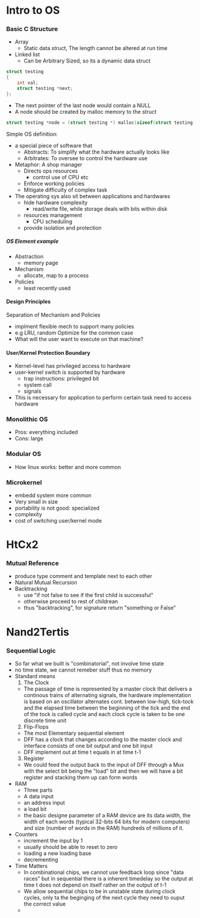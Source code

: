 # Intro to OS 
### Basic C Structure
- Array
  - Static data struct, The length cannot be altered at run time
- Linked list
  - Can be Arbitrary Sized, so its a dynamic data struct
```c
struct testing
{
	int val;
	struct testing *next;
};
```
- The next pointer of the last node would contain a NULL
- A node should be created by malloc memory to the struct
```c
struct testing *node = (struct testing *) malloc(sizeof(struct testing));
```
Simple OS definition:
- a special piece of software that
  - Abstracts: To simplify what the hardware actually looks like
  - Arbitrates: To oversee to control the hardware use
- Metaphor: A shop manager
   - Directs ops resources
     - control use of CPU etc
   - Enforce working policies
   - Mitigate difficulty of complex task
- The operating sys also sit between applications and hardwares
  - hide hardware complexity
    - read/write file, while storage deals with bits within disk
  - resources management
	  - CPU scheduling
  - provide isolation and protection
##### OS Element example
- Abstraction
  - memory page
- Mechanism
  - allocate, map to a process
- Policies
  - least recently used
#### Design Principles
Separation of Mechanism and Policies
- implment flexible mech to support many policies
- e.g LRU, random
Optimize for the common case
- What will the user want to execute on that machine?
#### User/Kernel Protection Boundary
- Kernel-level has privileged access to hardware
- user-kernel switch is supported by hardware
  - trap instructions: privileged bit
  - system call
  - signals
- This is necessary for application to perform certain task need to access hardware
### Monolithic OS
- Pros: everything included
- Cons: large
### Modular OS
- How linux works: better and more common
### Microkernel
- embedd system more common
- Very small in size
- portability is not good: specialized
- complexity
- cost of switching user/kernel mode

# HtCx2
### Mutual Reference
- produce type comment and template next to each other 
- Natural Mutual Recursion
- Backtracking
  - use "if not false to see if the first child is successful"
  - otherwise proceed to rest of childrean
  - thus "backtracking", for signature return "something or False"

# Nand2Tertis
### Sequential Logic
- So far what we built is "combinatorial", not involve time state
- no time state, we cannot remeber stuff thus no memory
- Standard means
  1. The Clock
  - The passage of time is represented by a master clock that delivers a continous trains of alternating signals, the hardware implementation is based on an oscillator alternates cont. between low-high, tick-tock and the elapsed time between the beginning of the tick and the end of the tock is called cycle and each clock cycle is taken to be one discrete time unit
  2. Flip-Flops
  - The most Elementary sequential element
  - DFF has a clock that changes according to the master clock and interface consists of one bit output and one bit input
  - DFF implement out at time t equals in at time t-1 
  3. Register
  - We could feed the output back to the input of DFF through a Mux with the select bit being the "load" bit and then we will have a bit register and stacking them up can form words
- RAM
  - Three parts
  - A data input
  - an address input
  - a load bit
  - the basic designe parameter of a RAM device are its data width, the width of each words (typical 32-bits 64 bits for modern computers) and size (number of words in the RAM) hundreds of millions of it.
- Counters
  - increment the input by 1
  - usually should be able to reset to zero
  - loading a new loading base
  - decrementing
- Time Matters
  - In combinational chips, we cannot use feedback loop since "data races" but in sequential there is a inherent timedelay so the output at time t does not depend on itself rather on the output of t-1
  - We allow sequential chips to be in unstable state during clock cycles, only ta the beginging of the next cycle they need to ouput the correct value
  -
